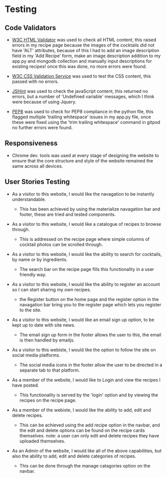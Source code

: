 
# Testing

## Code Validators

* [W3C HTML Validator](https://validator.w3.org/) was used to check all HTML content, this raised errors in my recipe page because the images of the cocktails did not have 'ALT' attributes, because of this I had to add an image description field in my 'Add Recipe' form, make an image description addition to my app.py and mongodb collection and manually input descriptions for existing recipes! once this was done, no more errors were found.

* [W3C CSS Validation Service](https://jigsaw.w3.org/css-validator/) was used to test the CSS content, this passed with no errors.

* [JSHint](https://jshint.com/) was used to check the javaScript content, this returned no errors, but a number of 'Undefined variable' messages, which I think were because of using Jquery.

* [PEP8](http://pep8online.com/) was used to check for PEP8 compliance in the python file, this flagged multiple 'trailing whitespace' issues in my app.py file, once these were fixed using the 'trim trailing whitespace' command in gitpod no further errors were found.

## Responsiveness

* Chrome dev. tools was used at every stage of designing the website to ensure that the core structure and style of the website remained the same across all devices.

## User Stories Testing

* As a visitor to this website, I would like the navagation to be instantly understandable.
    - This has been achieved by using the materialize navagation bar and footer, these are tried and tested components. 
* As a visitor to this website, I would like a catalogue of recipes to browse through.
    - This is addressed on the recipe page where simple columns of cocktail photos can be scrolled through.
* As a visitor to this website, I would like the ability to search for cocktails, by name or by ingredients.
    - The search bar on the recipe page fills this functionality in a user friendly way.
* As a visitor to this website, I would like the ability to register an account so I can start sharing my own recipes.
    - the Register button on the home page and the register option in the navagation bar bring you to the register page which lets you register to the site. 
* As a visitor to this website, I would like an email sign up option, to be kept up to date with site news.
    - The email sign up form in the footer allows the user to this, the email is then handled by emailjs.
* As a visitor to this webiste, I would like the option to follow the site on social media platforms.
    - The social media icons in the footer allow the user to be directed in a separate tab to that platform.

* As a member of the website, I would like to Login and view the recipes I have posted.
    - This functionality is served by the 'login' option and by viewing the recipes on the recipe page.
* As a member of the webiste, I would like the ability to add, edit and delete recipes.
    - This can be achieved using the add recipe option in the navbar, and the edit and delete options can be found on the recipe cards themselves. note: a user can only edit and delete recipes they have uploaded themselves.

* As an Admin of the website, I would like all of the above capabilities, but also the ability to add, edit and delete categories of recipes.
    - This can be done through the manage catagories option on the navbar.

